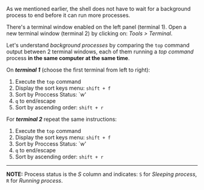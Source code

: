 As we mentioned earlier, the shell does not have to wait for a background process to end before it can run more processes.

There's a terminal window enabled on the left panel (terminal 1). Open a new terminal window (terminal 2) by clicking on: _Tools > Terminal_. 

Let's understand _background processes_ by comparing the `top` command output between 2 terminal windows, each of them running a _top command_ process __in the same computer at the same time__.

On __*terminal 1*__ (choose the first terminal from left to right): 

1. Execute the `top` command
2. Display the sort keys menu: `shift + f`
3. Sort by Proccess Status: `w'
4. `q` to end/escape
5. Sort by ascending order: `shift + r`

For __*terminal 2*__ repeat the same instructions:

1. Execute the `top` command
2. Display the sort keys menu: `shift + f`
3. Sort by Proccess Status: `w'
4. `q` to end/escape
5. Sort by ascending order: `shift + r`
---

__NOTE:__ Process status is the _S_ column and indicates: `S` for _Sleeping process_, `R` for _Running process_.
